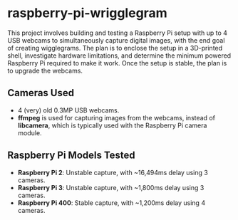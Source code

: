# raspberry-pi-wrigglegram

This project involves building and testing a Raspberry Pi setup with up to 4 USB webcams to simultaneously capture digital images, with the end goal of creating wigglegrams. The plan is to enclose the setup in a 3D-printed shell, investigate hardware limitations, and determine the minimum powered Raspberry Pi required to make it work. Once the setup is stable, the plan is to upgrade the webcams.

## Cameras Used
- 4 (very) old 0.3MP USB webcams.
- **ffmpeg** is used for capturing images from the webcams, instead of **libcamera**, which is typically used with the Raspberry Pi camera module.

## Raspberry Pi Models Tested
- **Raspberry Pi 2**: Unstable capture, with ~16,494ms delay using 3 cameras.
- **Raspberry Pi 3**: Unstable capture, with ~1,800ms delay using 3 cameras.
- **Raspberry Pi 400**: Stable capture, with ~1,200ms delay using 4 cameras.

